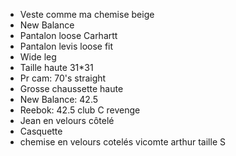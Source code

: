 - Veste comme ma chemise beige 
- New Balance 
- Pantalon loose Carhartt 
- Pantalon levis loose fit 
- Wide leg 
- Taille haute 31*31
- Pr cam: 70's straight 
- Grosse chaussette haute 
- New Balance: 42.5 
- Reebok: 42.5 club C revenge
- Jean en velours côtelé 
- Casquette
- chemise en velours cotelés vicomte arthur taille S 